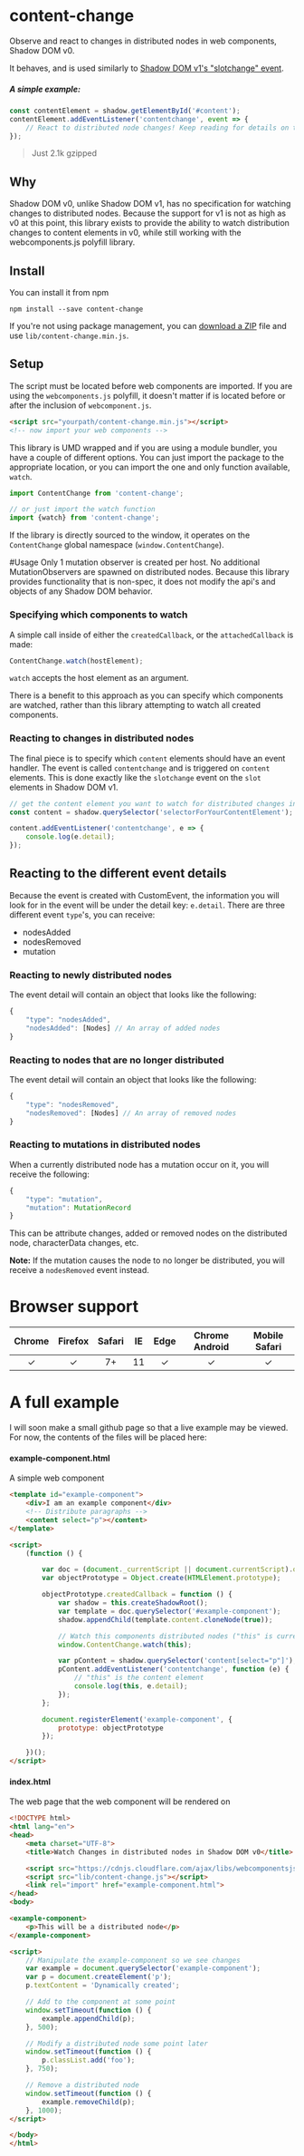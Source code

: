 # content-change

Observe and react to changes in distributed nodes in web components, Shadow DOM v0.

It behaves, and is used similarly to [Shadow DOM v1's "slotchange" event](https://hayato.io/2016/shadowdomv1/#events-to-react-the-change-of-distributions).

##### A simple example:
```javascript
const contentElement = shadow.getElementById('#content');
contentElement.addEventListener('contentchange', event => {
	// React to distributed node changes! Keep reading for details on the event data
});
```

> Just 2.1k gzipped

## Why
Shadow DOM v0, unlike Shadow DOM v1, has no specification for watching changes to distributed nodes. Because the support for v1 is not as high as v0 at this point, this library exists to provide the ability to watch distribution changes to content elements in v0, while still working with the webcomponents.js polyfill library.

## Install
You can install it from npm
```
npm install --save content-change
```

If you're not using package management, you can [download a ZIP](https://github.com/kevinokerlund/content-change/archive/master.zip) file and use `lib/content-change.min.js`.

## Setup
The script must be located before web components are imported. If you are using the `webcomponents.js` polyfill, it doesn't matter if is located before or after the inclusion of `webcomponent.js`.
```html
<script src="yourpath/content-change.min.js"></script>
<!-- now import your web components -->
```

This library is UMD wrapped and if you are using a module bundler, you have a couple of different options. You can just import the package to the appropriate location, or you can import the one and only function available, `watch`.
```javascript
import ContentChange from 'content-change';

// or just import the watch function
import {watch} from 'content-change';
``` 

If the library is directly sourced to the window, it operates on the `ContentChange` global namespace (`window.ContentChange`).

#Usage
Only 1 mutation observer is created per host. No additional MutationObservers are spawned on distributed nodes. Because this library provides functionality that is non-spec, it does not modify the api's and objects of any Shadow DOM behavior.

### Specifying which components to watch
A simple call inside of either the `createdCallback`, or the `attachedCallback` is made:

```javascript
ContentChange.watch(hostElement);
```

`watch` accepts the host element as an argument.

There is a benefit to this approach as you can specify which components are watched, rather than this library attempting to watch all created components.

### Reacting to changes in distributed nodes
The final piece is to specify which `content` elements should have an event handler. The event is called `contentchange` and is triggered on `content` elements. This is done exactly like the `slotchange` event on the `slot` elements in Shadow DOM v1.

```javascript
// get the content element you want to watch for distributed changes in from the shadow dom
const content = shadow.querySelector('selectorForYourContentElement');

content.addEventListener('contentchange', e => {
	console.log(e.detail);
});
```

## Reacting to the different event details
Because the event is created with CustomEvent, the information you will look for in the event will be under the detail key:
`e.detail`. There are three different event `type`'s, you can receive:

* nodesAdded
* nodesRemoved
* mutation

### Reacting to newly distributed nodes
The event detail will contain an object that looks like the following:
```javascript
{
    "type": "nodesAdded",
    "nodesAdded": [Nodes] // An array of added nodes
}
```

### Reacting to nodes that are no longer distributed
The event detail will contain an object that looks like the following:
```javascript
{
    "type": "nodesRemoved",
    "nodesRemoved": [Nodes] // An array of removed nodes
}
```

### Reacting to mutations in distributed nodes
When a currently distributed node has a mutation occur on it, you will receive the following:
```javascript
{
    "type": "mutation",
    "mutation": MutationRecord
}
```
This can be attribute changes, added or removed nodes on the distributed node, characterData changes, etc.

**Note:** If the mutation causes the node to no longer be distributed, you will receive a `nodesRemoved` event instead.

# Browser support
| Chrome | Firefox | Safari | IE | Edge | Chrome Android | Mobile Safari |
|:------:|:-------:|:------:|:--:|:----:|:--------------:|:-------------:|
|    ✓   |    ✓    |   7+   | 11 |   ✓  |        ✓       |       ✓       |

# A full example
I will soon make a small github page so that a live example may be viewed. For now, the contents of the files will be placed here:

#### example-component.html
A simple web component
```html
<template id="example-component">
	<div>I am an example component</div>
	<!-- Distribute paragraphs -->
	<content select="p"></content>
</template>

<script>
	(function () {

		var doc = (document._currentScript || document.currentScript).ownerDocument;
		var objectPrototype = Object.create(HTMLElement.prototype);

		objectPrototype.createdCallback = function () {
			var shadow = this.createShadowRoot();
			var template = doc.querySelector('#example-component');
			shadow.appendChild(template.content.cloneNode(true));

			// Watch this components distributed nodes ("this" is currently the host element)
			window.ContentChange.watch(this);

			var pContent = shadow.querySelector('content[select="p"]');
			pContent.addEventListener('contentchange', function (e) {
				// "this" is the content element
				console.log(this, e.detail);
			});
		};

		document.registerElement('example-component', {
			prototype: objectPrototype
		});

	})();
</script>

```
#### index.html
The web page that the web component will be rendered on
```html
<!DOCTYPE html>
<html lang="en">
<head>
	<meta charset="UTF-8">
	<title>Watch Changes in distributed nodes in Shadow DOM v0</title>

	<script src="https://cdnjs.cloudflare.com/ajax/libs/webcomponentsjs/0.7.23/webcomponents.min.js"></script>
	<script src="lib/content-change.js"></script>
	<link rel="import" href="example-component.html">
</head>
<body>

<example-component>
	<p>This will be a distributed node</p>
</example-component>

<script>
	// Manipulate the example-component so we see changes
	var example = document.querySelector('example-component');
	var p = document.createElement('p');
	p.textContent = 'Dynamically created';

	// Add to the component at some point
	window.setTimeout(function () {
		example.appendChild(p);
	}, 500);

	// Modify a distributed node some point later
	window.setTimeout(function () {
		p.classList.add('foo');
	}, 750);

	// Remove a distributed node
	window.setTimeout(function () {
		example.removeChild(p);
	}, 1000);
</script>

</body>
</html>

```

